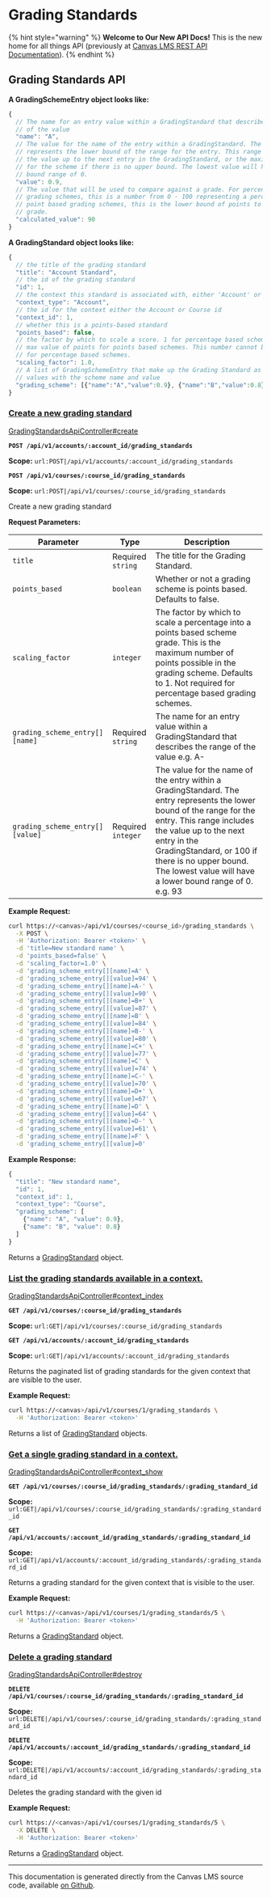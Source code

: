 # Grading Standards

{% hint style="warning" %}
**Welcome to Our New API Docs!** This is the new home for all things API (previously at [Canvas LMS REST API Documentation](https://api.instructure.com)).
{% endhint %}

## Grading Standards API

**A GradingSchemeEntry object looks like:**

```js
{
  // The name for an entry value within a GradingStandard that describes the range
  // of the value
  "name": "A",
  // The value for the name of the entry within a GradingStandard. The entry
  // represents the lower bound of the range for the entry. This range includes
  // the value up to the next entry in the GradingStandard, or the maximum value
  // for the scheme if there is no upper bound. The lowest value will have a lower
  // bound range of 0.
  "value": 0.9,
  // The value that will be used to compare against a grade. For percentage based
  // grading schemes, this is a number from 0 - 100 representing a percent. For
  // point based grading schemes, this is the lower bound of points to achieve the
  // grade.
  "calculated_value": 90
}
```

**A GradingStandard object looks like:**

```js
{
  // the title of the grading standard
  "title": "Account Standard",
  // the id of the grading standard
  "id": 1,
  // the context this standard is associated with, either 'Account' or 'Course'
  "context_type": "Account",
  // the id for the context either the Account or Course id
  "context_id": 1,
  // whether this is a points-based standard
  "points_based": false,
  // the factor by which to scale a score. 1 for percentage based schemss and the
  // max value of points for points based schemes. This number cannot be changed
  // for percentage based schemes.
  "scaling_factor": 1.0,
  // A list of GradingSchemeEntry that make up the Grading Standard as an array of
  // values with the scheme name and value
  "grading_scheme": [{"name":"A","value":0.9}, {"name":"B","value":0.8}, {"name":"C","value":0.7}, {"name":"D","value":0.6}]
}
```

### [Create a new grading standard](#method.grading_standards_api.create) <a href="#method.grading_standards_api.create" id="method.grading_standards_api.create"></a>

[GradingStandardsApiController#create](https://github.com/instructure/canvas-lms/blob/master/app/controllers/grading_standards_api_controller.rb)

**`POST /api/v1/accounts/:account_id/grading_standards`**

**Scope:** `url:POST|/api/v1/accounts/:account_id/grading_standards`

**`POST /api/v1/courses/:course_id/grading_standards`**

**Scope:** `url:POST|/api/v1/courses/:course_id/grading_standards`

Create a new grading standard

**Request Parameters:**

| Parameter                       | Type               | Description                                                                                                                                                                                                                                                                                               |
| ------------------------------- | ------------------ | --------------------------------------------------------------------------------------------------------------------------------------------------------------------------------------------------------------------------------------------------------------------------------------------------------- |
| `title`                         | Required `string`  | The title for the Grading Standard.                                                                                                                                                                                                                                                                       |
| `points_based`                  | `boolean`          | Whether or not a grading scheme is points based. Defaults to false.                                                                                                                                                                                                                                       |
| `scaling_factor`                | `integer`          | The factor by which to scale a percentage into a points based scheme grade. This is the maximum number of points possible in the grading scheme. Defaults to 1. Not required for percentage based grading schemes.                                                                                        |
| `grading_scheme_entry[][name]`  | Required `string`  | The name for an entry value within a GradingStandard that describes the range of the value e.g. A-                                                                                                                                                                                                        |
| `grading_scheme_entry[][value]` | Required `integer` | The value for the name of the entry within a GradingStandard. The entry represents the lower bound of the range for the entry. This range includes the value up to the next entry in the GradingStandard, or 100 if there is no upper bound. The lowest value will have a lower bound range of 0. e.g. 93 |

**Example Request:**

```bash
curl https://<canvas>/api/v1/courses/<course_id>/grading_standards \
  -X POST \
  -H 'Authorization: Bearer <token>' \
  -d 'title=New standard name' \
  -d 'points_based=false' \
  -d 'scaling_factor=1.0' \
  -d 'grading_scheme_entry[][name]=A' \
  -d 'grading_scheme_entry[][value]=94' \
  -d 'grading_scheme_entry[][name]=A-' \
  -d 'grading_scheme_entry[][value]=90' \
  -d 'grading_scheme_entry[][name]=B+' \
  -d 'grading_scheme_entry[][value]=87' \
  -d 'grading_scheme_entry[][name]=B' \
  -d 'grading_scheme_entry[][value]=84' \
  -d 'grading_scheme_entry[][name]=B-' \
  -d 'grading_scheme_entry[][value]=80' \
  -d 'grading_scheme_entry[][name]=C+' \
  -d 'grading_scheme_entry[][value]=77' \
  -d 'grading_scheme_entry[][name]=C' \
  -d 'grading_scheme_entry[][value]=74' \
  -d 'grading_scheme_entry[][name]=C-' \
  -d 'grading_scheme_entry[][value]=70' \
  -d 'grading_scheme_entry[][name]=D+' \
  -d 'grading_scheme_entry[][value]=67' \
  -d 'grading_scheme_entry[][name]=D' \
  -d 'grading_scheme_entry[][value]=64' \
  -d 'grading_scheme_entry[][name]=D-' \
  -d 'grading_scheme_entry[][value]=61' \
  -d 'grading_scheme_entry[][name]=F' \
  -d 'grading_scheme_entry[][value]=0'
```

**Example Response:**

```js
{
  "title": "New standard name",
  "id": 1,
  "context_id": 1,
  "context_type": "Course",
  "grading_scheme": [
    {"name": "A", "value": 0.9},
    {"name": "B", "value": 0.8}
  ]
}
```

Returns a [GradingStandard](#gradingstandard) object.

### [List the grading standards available in a context.](#method.grading_standards_api.context_index) <a href="#method.grading_standards_api.context_index" id="method.grading_standards_api.context_index"></a>

[GradingStandardsApiController#context\_index](https://github.com/instructure/canvas-lms/blob/master/app/controllers/grading_standards_api_controller.rb)

**`GET /api/v1/courses/:course_id/grading_standards`**

**Scope:** `url:GET|/api/v1/courses/:course_id/grading_standards`

**`GET /api/v1/accounts/:account_id/grading_standards`**

**Scope:** `url:GET|/api/v1/accounts/:account_id/grading_standards`

Returns the paginated list of grading standards for the given context that are visible to the user.

**Example Request:**

```bash
curl https://<canvas>/api/v1/courses/1/grading_standards \
  -H 'Authorization: Bearer <token>'
```

Returns a list of [GradingStandard](#gradingstandard) objects.

### [Get a single grading standard in a context.](#method.grading_standards_api.context_show) <a href="#method.grading_standards_api.context_show" id="method.grading_standards_api.context_show"></a>

[GradingStandardsApiController#context\_show](https://github.com/instructure/canvas-lms/blob/master/app/controllers/grading_standards_api_controller.rb)

**`GET /api/v1/courses/:course_id/grading_standards/:grading_standard_id`**

**Scope:** `url:GET|/api/v1/courses/:course_id/grading_standards/:grading_standard_id`

**`GET /api/v1/accounts/:account_id/grading_standards/:grading_standard_id`**

**Scope:** `url:GET|/api/v1/accounts/:account_id/grading_standards/:grading_standard_id`

Returns a grading standard for the given context that is visible to the user.

**Example Request:**

```bash
curl https://<canvas>/api/v1/courses/1/grading_standards/5 \
  -H 'Authorization: Bearer <token>'
```

Returns a [GradingStandard](#gradingstandard) object.

### [Delete a grading standard](#method.grading_standards_api.destroy) <a href="#method.grading_standards_api.destroy" id="method.grading_standards_api.destroy"></a>

[GradingStandardsApiController#destroy](https://github.com/instructure/canvas-lms/blob/master/app/controllers/grading_standards_api_controller.rb)

**`DELETE /api/v1/courses/:course_id/grading_standards/:grading_standard_id`**

**Scope:** `url:DELETE|/api/v1/courses/:course_id/grading_standards/:grading_standard_id`

**`DELETE /api/v1/accounts/:account_id/grading_standards/:grading_standard_id`**

**Scope:** `url:DELETE|/api/v1/accounts/:account_id/grading_standards/:grading_standard_id`

Deletes the grading standard with the given id

**Example Request:**

```bash
curl https://<canvas>/api/v1/courses/1/grading_standards/5 \
  -X DELETE \
  -H 'Authorization: Bearer <token>'
```

Returns a [GradingStandard](#gradingstandard) object.

***

This documentation is generated directly from the Canvas LMS source code, available [on Github](https://github.com/instructure/canvas-lms).
